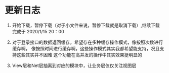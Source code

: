 # 更新日志
1. 开始下载，暂停下载（对于小文件来说，暂停下载就是取消下载）,继续下载
完成于 2020/1/15 20：00
2. 对于登录接口的数据返回缓存，希望存在多种缓存操作模式，像按照次数进行缓存啊，
像按照时间进行缓存啊，这些操作模式其实我都希望能支持，况且支持这些其实并不困难
这个功能在高并发的操作中其实效果挺明显的

3. View层和Net层抽离到对应的模块中，让业务层仅仅关注视图层